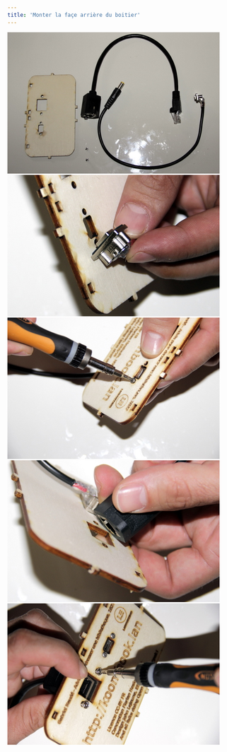 ```yaml
---
title: 'Monter la façe arrière du boitier'
---
```


![](_MG_5307.JPG)
![](_MG_5308.JPG)
![](_MG_5310.JPG)
![](_MG_5312.JPG)
![](_MG_5313.JPG)
